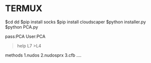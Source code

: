 # TERMUX

$cd dd
$pip install socks
$pip install cloudscaper
$python installer.py
$python PCA.py

pass:PCA
User:PCA

>help
  >L7
    >L4

  methods
  1.nudos
  2.nudosprx
  3.cfb
  ....
